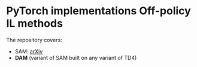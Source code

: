 # PyTorch implementations Off-policy IL methods

The repository covers:
* SAM: [arXiv](https://arxiv.org/abs/1809.02064)
* **DAM** (variant of SAM built on any variant of TD4)
